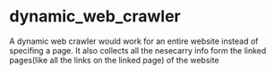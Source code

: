 # dynamic_web_crawler
A dynamic web crawler would work for an entire website instead of specifing a page. It also collects all the nesecarry info form the linked pages(like all the links on the linked page) of the website
